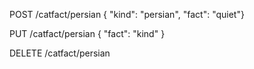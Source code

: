<!-- TODO -->
POST /catfact/persian 
{ "kind": "persian", "fact": "quiet"}

PUT /catfact/persian
{ "fact": "kind" }

DELETE /catfact/persian
